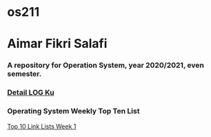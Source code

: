 # os211
 # Aimar Fikri Salafi
 ###  A repository for Operation System, year 2020/2021, even semester.

 ### [Detail LOG Ku](https://github.com/Night1010/os211/blob/master/TXT/mylog.txt ) 


 ### Operating System Weekly Top Ten List
 [Top 10 Link Lists Week 1](./w01)
